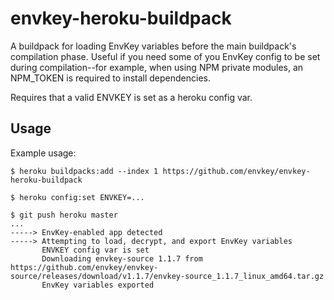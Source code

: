 envkey-heroku-buildpack
=======================

A buildpack for loading EnvKey variables before the main buildpack's compilation phase. Useful if you need some of you EnvKey config to be set during compilation--for example, when using NPM private modules, an NPM_TOKEN is required to install dependencies.

Requires that a valid ENVKEY is set as a heroku config var.

Usage
-----

Example usage:

    $ heroku buildpacks:add --index 1 https://github.com/envkey/envkey-heroku-buildpack

    $ heroku config:set ENVKEY=...

    $ git push heroku master
    ...
    -----> EnvKey-enabled app detected
    -----> Attempting to load, decrypt, and export EnvKey variables
           ENVKEY config var is set
           Downloading envkey-source 1.1.7 from https://github.com/envkey/envkey-source/releases/download/v1.1.7/envkey-source_1.1.7_linux_amd64.tar.gz
           EnvKey variables exported
